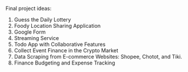 Final project ideas:
1. Guess the Daily Lottery
2. Foody Location Sharing Application
3. Google Form
4. Streaming Service
5. Todo App with Collaborative Features
6. Collect Event Finance in the Crypto Market
7. Data Scraping from E-commerce Websites: Shopee, Chotot, and Tiki. 
8. Finance Budgeting and Expense Tracking
